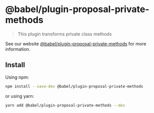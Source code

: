 # @babel/plugin-proposal-private-methods

> This plugin transforms private class methods

See our website [@babel/plugin-proposal-private-methods](https://babeljs.io/docs/en/next/babel-plugin-proposal-private-methods.html) for more information.

## Install

Using npm:

```sh
npm install --save-dev @babel/plugin-proposal-private-methods
```

or using yarn:

```sh
yarn add @babel/plugin-proposal-private-methods --dev
```
